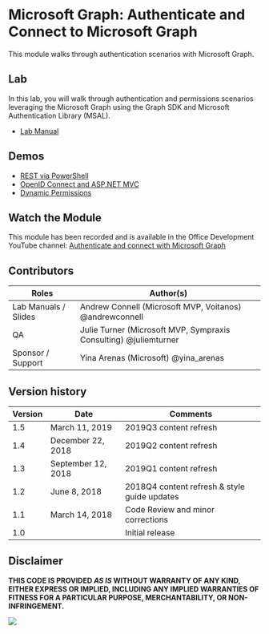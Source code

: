 # Microsoft Graph: Authenticate and Connect to Microsoft Graph

This module walks through authentication scenarios with Microsoft Graph.

## Lab

In this lab, you will walk through authentication and permissions scenarios leveraging the Microsoft Graph using the Graph SDK and Microsoft Authentication Library (MSAL).

- [Lab Manual](./lab.md)

## Demos

- [REST via PowerShell](./Demos/01-rest-via-powershell)
- [OpenID Connect and ASP.NET MVC](./Demos/02-openid-connect)
- [Dynamic Permissions](./Demos/03-dynamic-permissions)

## Watch the Module

This module has been recorded and is available in the Office Development YouTube channel: [Authenticate and connect with Microsoft Graph](https://www.youtube.com/watch?v=QZHNPr7TRPU)

## Contributors

| Roles                | Author(s)                                                        |
| -------------------- | ---------------------------------------------------------------- |
| Lab Manuals / Slides | Andrew Connell (Microsoft MVP, Voitanos) @andrewconnell          |
| QA                   | Julie Turner (Microsoft MVP, Sympraxis Consulting) @juliemturner |
| Sponsor / Support    | Yina Arenas (Microsoft) @yina_arenas                             |

## Version history

| Version | Date               | Comments                                     |
| ------- | ------------------ | -------------------------------------------- |
| 1.5     | March 11, 2019     | 2019Q3 content refresh                       |
| 1.4     | December 22, 2018  | 2019Q2 content refresh                       |
| 1.3     | September 12, 2018 | 2019Q1 content refresh                       |
| 1.2     | June 8, 2018       | 2018Q4 content refresh & style guide updates |
| 1.1     | March 14, 2018     | Code Review and minor corrections            |
| 1.0     |                    | Initial release                              |

## Disclaimer

**THIS CODE IS PROVIDED _AS IS_ WITHOUT WARRANTY OF ANY KIND, EITHER EXPRESS OR IMPLIED, INCLUDING ANY IMPLIED WARRANTIES OF FITNESS FOR A PARTICULAR PURPOSE, MERCHANTABILITY, OR NON-INFRINGEMENT.**

<img src="https://telemetry.sharepointpnp.com/msgraph-training-authentication" />
